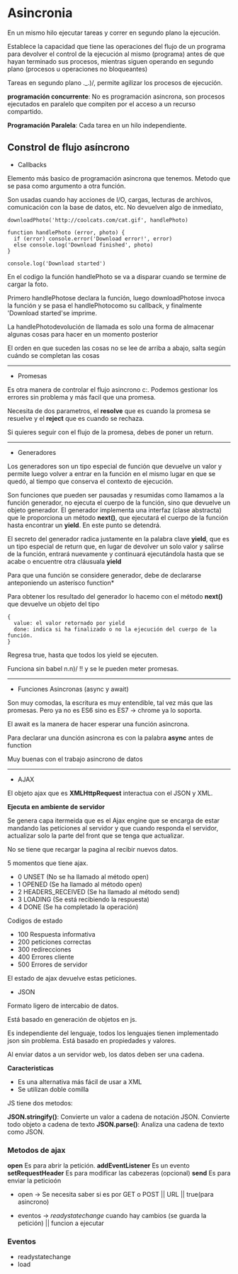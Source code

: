 # Asincronia

En un mismo hilo ejecutar tareas y correr en segundo plano la ejecución. 

Establece la capacidad que tiene las operaciones del flujo de un programa para devolver el control de la ejecución al mismo (programa) antes de que hayan terminado sus procesos, mientras siguen operando en segundo plano (procesos u operaciones no bloqueantes)

Tareas en segundo plano ._.)/, permite agilizar los procesos de ejecución.


**programación concurrente**: No es programación asincrona,  son procesos ejecutados en paralelo que compiten por el acceso a un recurso compartido.

**Programación Paralela**: Cada tarea en un hilo independiente.

## Constrol de flujo asíncrono

* Callbacks

Elemento más basico de programación asincrona que tenemos. Metodo que se pasa como argumento a otra función.

Son usadas cuando hay acciones de I/O, cargas, lecturas de archivos, comunicación con la base de datos, etc. No devuelven algo de inmediato, 

    downloadPhoto('http://coolcats.com/cat.gif', handlePhoto)

    function handlePhoto (error, photo) {
      if (error) console.error('Download error!', error)
      else console.log('Download finished', photo)
    }

    console.log('Download started')

En el codigo la función handlePhoto se va a disparar cuando se termine de cargar la foto.

Primero handlePhotose declara la función, luego downloadPhotose invoca la función y se pasa el handlePhotocomo su callback, y finalmente 'Download started'se imprime.

La handlePhotodevolución de llamada es solo una forma de almacenar algunas cosas para hacer en un momento posterior

El orden en que suceden las cosas no se lee de arriba a abajo, salta según cuándo se completan las cosas

<hr>

* Promesas

Es otra manera de controlar el flujo asincrono c:. Podemos gestionar los errores sin problema y más facil que una promesa.

Necesita de dos parametros, el **resolve** que es cuando la promesa se resuelve y el **reject** que es cuando se rechaza.

Si quieres seguir con el flujo de la promesa, debes de poner un return.

<hr>

* Generadores

Los generadores son un tipo especial de función que devuelve un valor y permite luego volver a entrar en la función en el mismo lugar en que se quedó, al tiempo que conserva el contexto de ejecución.

Son funciones que pueden ser pausadas y resumidas como llamamos a la función generador, no ejecuta el cuerpo de la función, sino que devuelve un objeto generador. El generador implementa una interfaz (clase abstracta) que le proporciona un método **next()**, que ejecutará el cuerpo de la función hasta encontrar un **yield**. En este punto se detendrá.

El secreto del generador radica justamente en la palabra clave **yield**, que es un tipo especial de return que, en lugar de devolver un solo valor y salirse de la función, entrará nuevamente y continuará ejecutándola hasta que se acabe o encuentre otra cláusuala **yield**

Para que una función se considere generador, debe de declararse anteponiendo un asterísco function*

Para obtener los resultado del generador lo hacemo con el método **next()** que devuelve un objeto del tipo 

    {
      value: el valor retornado por yield
      done: indica si ha finalizado o no la ejecución del cuerpo de la función.
    }

Regresa true, hasta que todos los yield se ejecuten.

Funciona sin babel n.n)/ !! y se le pueden meter promesas.

<hr>

* Funciones Asincronas (async y await)

Son muy comodas, la escritura es muy entendible, tal vez más que las promesas. Pero ya no es ES6 sino es ES7 -> chrome ya lo soporta.

El await es la manera de hacer esperar una función asincrona.

Para declarar una dunción asincrona es con la palabra **async** antes de function

Muy buenas con el trabajo asincrono de datos

<hr>

* AJAX

El objeto ajax que es **XMLHttpRequest** interactua con el JSON y XML.

**Ejecuta en ambiente de servidor**

Se genera capa itermeida que es el Ajax engine que se encarga de estar mandando las peticiones al servidor y que cuando responda el servidor, actualizar solo la parte del front que se tenga que actualizar.

No se tiene que recargar la pagina al recibir nuevos datos.

5 momentos que tiene ajax.

* 0 UNSET (No se ha llamado al método open)
* 1 OPENED (Se ha llamado al método open)
* 2 HEADERS_RECEIVED (Se ha llamado al método send)
* 3 LOADING (Se está recibiendo la respuesta)
* 4 DONE (Se ha completado la operación)

Codigos de estado

* 100 Respuesta informativa
* 200 peticiones correctas
* 300 redirecciones
* 400 Errores cliente
* 500 Errores de servidor

El estado de ajax devuelve estas peticiones.

* JSON

Formato ligero de intercabio de datos.

Está basado en generación de objetos en js.

Es independiente del lenguaje, todos los lenguajes tienen implementado json sin problema. Está basado en propiedades y valores.

Al enviar datos a un servidor web, los datos deben ser una cadena.

**Caracteristicas**

* Es una alternativa más fácil de usar a XML
* Se utilizan doble comilla

JS tiene dos metodos:

**JSON.stringify()**: Convierte un valor a cadena de notación JSON. Convierte todo objeto a cadena de texto
**JSON.parse()**: Analiza una cadena de texto como JSON.

### Metodos de ajax

**open** Es para abrir la petición.
**addEventListener** Es un evento
**setRequestHeader** Es para modificar las cabezeras (opcional)
**send** Es para enviar la peticioón

* open -> Se necesita saber si es por GET o POST || URL || true(para asincrono)

* eventos -> *readystatechange* cuando hay cambios (se guarda la petición) || funcion a ejecutar

### Eventos

* readystatechange
* load